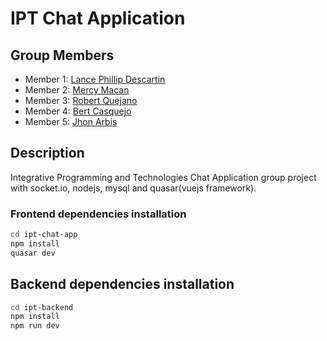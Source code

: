 # IPT Chat Application

## Group Members

- Member 1: [Lance Phillip Descartin](https://github.com/vladiere)
- Member 2: [Mercy Macan](https://github.com/merz-cy)
- Member 3: [Robert Quejano](https://github.com/robert)
- Member 4: [Bert Casquejo](https://github.com/bertcas)
- Member 5: [Jhon Arbis](https://github.com/jhonarbis)

## Description

Integrative Programming and Technologies Chat Application group project with socket.io, nodejs, mysql and quasar(vuejs framework).

### Frontend dependencies installation

```bash
cd ipt-chat-app
npm install
quasar dev
```
## Backend dependencies installation
```bash
cd ipt-backend
npm install
npm run dev
```

